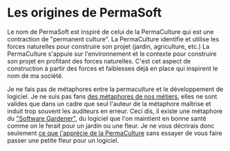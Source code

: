 # Les origines de PermaSoft

Le nom de PermaSoft est inspiré de celui de la PermaCulture qui est une contraction de "permanent culture".
La PermaCulture identifie et utilise les forces naturelles pour construire son projet (jardin, agriculture, etc.)
La PermaCulture s'appuie sur l'environnement et le contexte pour construire son projet en profitant des forces naturelles.
C'est cet aspect de construction à partir des forces et faiblesses déjà en place qui inspirent le nom de ma société. 

Je ne fais pas de métaphores entre la permaculture et le développement de logiciel.
Je ne suis pas fans [des métaphores de nos métiers](salon/La%20métaphore%20du%20développeur%20n'est%20pas%20la%20bonne.md), elles ne sont valides que dans un cadre que seul l'auteur de la métaphore maîtrise et induit trop souvent les auditeurs en erreur.
Ceci dis, il existe une métaphore du ["Software Gardener"](https://www.methodsandtools.com/archive/softwaregardening.php), du logiciel que l'on maintient en bonne santé comme on le ferait pour un jardin ou une fleur.
Je ne vous décrirais donc seulement [ce que j'apprécie de la PermaCulture](permaculture) sans essayer de vous faire passer une petite fleur pour un logiciel.
